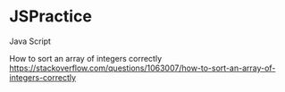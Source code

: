 # JSPractice
Java Script

How to sort an array of integers correctly
https://stackoverflow.com/questions/1063007/how-to-sort-an-array-of-integers-correctly
